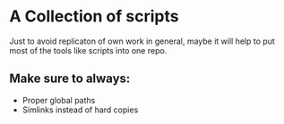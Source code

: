 # A Collection of scripts

Just to avoid replicaton of own work in general, maybe it will help to put most of the tools like scripts into one repo.

Make sure to always:
--------------------

+ Proper global paths
+ Simlinks instead of hard copies


